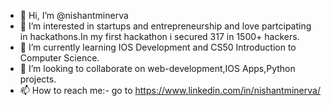 - 👋 Hi, I’m @nishantminerva
- 👀 I’m interested in startups and entrepreneurship and love partcipating in hackathons.In my first hackathon i secured 317 in 1500+ hackers.
- 🌱 I’m currently learning IOS Development and CS50 Introduction to Computer Science. 
- 💞️ I’m looking to collaborate on web-development,IOS Apps,Python projects.
- 📫 How to reach me:- go to https://www.linkedin.com/in/nishantminerva/

<!---
nishantminerva/nishantminerva is a ✨ special ✨ repository because its `README.md` (this file) appears on your GitHub profile.
You can click the Preview link to take a look at your changes.
--->

